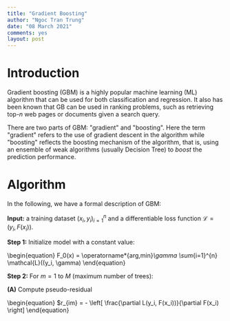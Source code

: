 ```yaml
---
title: "Gradient Boosting"
author: "Ngoc Tran Trung"
date: "08 March 2021"
comments: yes
layout: post
---
```


# Introduction

Gradient boosting (GBM) is a highly popular machine learning (ML) algorithm that can be used for both classification and regression. It also has been known that GB can be used in ranking problems, such as retrieving top-$n$ web pages or documents given a search query.

There are two parts of GBM: "gradient" and "boosting". Here the term "gradient" refers to the use of gradient descent in the algorithm while "boosting" reflects the boosting mechanism of the algorithm, that is, using an ensemble of weak algorithms (usually Decision Tree) to *boost* the prediction performance.

# Algorithm

In the following, we have a formal description of GBM:

**Input:** a training dataset ${(x_i, y_i)}_{i=1}^n$ and a differentiable loss function $\mathcal{L} = (y_i, F(x_i))$.

**Step 1:** Initialize model with a constant value:

\begin{equation}
F_0(x) = \operatorname*{arg\,min}_\gamma \sum_{i=1}^{n} \mathcal{L}((y_i, \gamma)
\end{equation}

**Step 2:** For $m = 1$ to $M$ (maximum number of trees):

**(A)** Compute pseudo-residual 

\begin{equation}
$r_{im} = - \left[ \frac{\partial L(y_i, F(x_i))}{\partial F(x_i) \right]
\end{equation}




